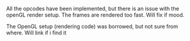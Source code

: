 All the opcodes have been implemented, but there is an issue with the openGL render setup. The frames are rendered too fast. Will fix if mood.

The OpenGL setup (rendering code) was borrowed, but not sure from where. Will link if i find it
